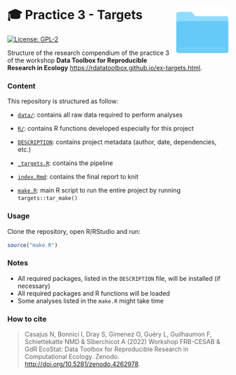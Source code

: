 
<!-- README.md is generated from README.Rmd. Please edit that file -->

# :mortar_board: Practice 3 - Targets <img src="https://raw.githubusercontent.com/rdatatoolbox/course-compendium/main/img/compendium-logo.png"  align="right" style="float:right; height:120px;"/>

<!-- badges: start -->

[![License:
GPL-2](https://img.shields.io/badge/License-GPL%20v2-blue.svg)](https://choosealicense.com/licenses/gpl-2.0/)
<!-- badges: end -->

Structure of the research compendium of the practice 3 of the workshop
**Data Toolbox for Reproducible Research in Ecology**
<https://rdatatoolbox.github.io/ex-targets.html>.

### Content

This repository is structured as follow:

- [`data/`](https://github.com/rdatatoolbox/practice3/tree/master/data):
  contains all raw data required to perform analyses

- [`R/`](https://github.com/rdatatoolbox/practice3/tree/master/R):
  contains R functions developed especially for this project

- [`DESCRIPTION`](https://github.com/rdatatoolbox/practice3/tree/master/DESCRIPTION):
  contains project metadata (author, date, dependencies, etc.)

- [`_targets.R`](https://github.com/rdatatoolbox/practice3/tree/master/_targets.R):
  contains the pipeline

- [`index.Rmd`](https://github.com/rdatatoolbox/practice3/tree/master/index.Rmd):
  contains the final report to knit

- [`make.R`](https://github.com/rdatatoolbox/practice3/tree/master/make.R):
  main R script to run the entire project by running
  `targets::tar_make()`

### Usage

Clone the repository, open R/RStudio and run:

``` r
source("make.R")
```

### Notes

- All required packages, listed in the `DESCRIPTION` file, will be
  installed (if necessary)
- All required packages and R functions will be loaded
- Some analyses listed in the `make.R` might take time

### How to cite

> Casajus N, Bonnici I, Dray S, Gimenez O, Guéry L, Guilhaumon F,
> Schiettekatte NMD & Siberchicot A (2022) Workshop FRB-CESAB & GdR
> EcoStat: Data Toolbox for Reproducible Research in Computational
> Ecology. Zenodo. <http://doi.org/10.5281/zenodo.4262978>.
